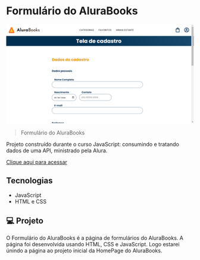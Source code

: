 # Formulário do AluraBooks

![preview](.github/print.png)

> Formulário do AluraBooks

Projeto construído durante o curso JavaScript: consumindo e tratando dados de uma API, ministrado pela Alura.


[Clique aqui para acessar](https://aluratube-ten-drab.vercel.app/)

## Tecnologias

- JavaScript
- HTML e CSS

## 💻 Projeto

O Formulário do AluraBooks é a página de formulários do AluraBooks. A página foi desenvolvida usando HTML, CSS e JavaScript. Logo estarei únindo a página ao projeto inicial da HomePage do AluraBooks.
